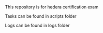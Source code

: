This repository is for hedera certification exam

Tasks can be found in scripts folder

Logs can be found in logs folder